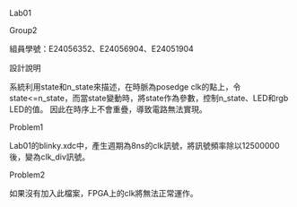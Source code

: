 Lab01

Group2

組員學號：E24056352、E24056904、E24051904

設計說明

系統利用state和n_state來描述，在時脈為posedge clk的點上，令state<=n_state，而當state變動時，將state作為參數，控制n_state、LED和rgb LED的值。
因此在時序上不會重疊，導致電路無法實現。

Problem1

Lab01的blinky.xdc中，產生週期為8ns的clk訊號，將訊號頻率除以12500000後，變為clk_div訊號。

Problem2

如果沒有加入此檔案，FPGA上的clk將無法正常運作。
